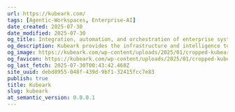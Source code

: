 ```yaml
---
url: https://kubeark.com/
tags: [Agentic-Workspaces, Enterprise-AI]
date_created: 2025-07-30
date_modified: 2025-07-30
og_title: Integration, automation, and orchestration of enterprise systems
og_description: Kubeark provides the infrastructure and intelligence to support every step of digital transformation
og_image: https://kubeark.com/wp-content/uploads/2025/01/cropped-kubeark-flaticon-180x180.png
og_favicon: https://kubeark.com/wp-content/uploads/2025/01/cropped-kubeark-flaticon-192x192.png
og_last_fetch: 2025-07-30T00:43:42.468Z
site_uuid: debd8955-048f-439d-9bf1-32415fcc7e83
publish: true
title: Kubeark
slug: kubeark
at_semantic_version: 0.0.0.1
---
```

